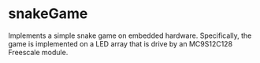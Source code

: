 # snakeGame
Implements a simple snake game on embedded hardware. Specifically, the game is implemented on a LED array that is drive by an MC9S12C128 Freescale module.
